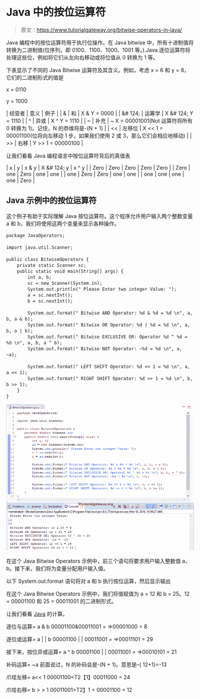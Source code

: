 # Java 中的按位运算符

> 原文：<https://www.tutorialgateway.org/bitwise-operators-in-java/>

Java 编程中的按位运算符用于执行位操作。在 Java bitwise 中，所有十进制值将转换为二进制值(位序列，即 0100、1100、1000、1001 等。).Java 逐位运算符将处理这些位，例如将它们从左向右移动或将位值从 0 转换为 1 等。

下表显示了不同的 Java Bitwise 运算符及其含义。例如，考虑 x = 6 和 y = 8，它们的二进制形式的值是

x = 0110

y = 1000

| 经营者 | 意义 | 例子 |
| & | 和 | X & Y = 0000 |
| &# 124; | 运筹学 | X &# 124; Y = 1110 |
| ^ | 异或 | X ^ Y = 1110 |
| ~ | 补充 | ~ X = 00001001(Not 运算符将所有 0 转换为 1)。记住，N 的恭维将是-(N + 1) |
| << | 左移位 | X << 1 = 00001100(位将向左移动 1 步。如果我们使用 2 或 3，那么它们会相应地移动) |
| >> | 右移 | Y >> 1 = 00000100 |

让我们看看 Java 编程语言中按位运算符背后的真值表

| x | y | x & y | X &# 124; y | x ^ y |
| Zero | Zero | Zero | Zero | Zero |
| Zero | one | Zero | one | one |
| one | Zero | Zero | one | one |
| one | one | one | one | Zero |

## Java 示例中的按位运算符

这个例子有助于实际理解 Java 按位运算符。这个程序允许用户输入两个整数变量 a 和 b，我们将使用这两个变量来显示各种操作。

```
package JavaOperators;

import java.util.Scanner;

public class BitwiseOperators {
	private static Scanner sc;
	public static void main(String[] args) {
		int a, b;
		sc = new Scanner(System.in);
		System.out.println(" Please Enter two integer Value: ");
		a = sc.nextInt();
		b = sc.nextInt();

		System.out.format(" Bitwise AND Operator: %d & %d = %d \n", a, b, a & b);
		System.out.format(" Bitwise OR Operator: %d | %d = %d \n", a, b, a | b);
		System.out.format(" Bitwise EXCLUSIVE OR: Operator %d ^ %d = %d \n", a, b, a ^ b);
		System.out.format(" Bitwise NOT Operator: ~%d = %d \n", a, ~a);

		System.out.format(" LEFT SHIFT Operator: %d << 1 = %d \n", a, a << 1);
		System.out.format(" RIGHT SHIFT Operator: %d >> 1 = %d \n", b, b >> 1);
	}
}
```

![Bitwise Operators in Java 1](img/fd54113ef5d1de1a47a57d02cb01e31f.png)

在这个 Java Bitwise Operators 示例中，前三个语句将要求用户输入整数值 a、b。接下来，我们将为变量分配用户输入值。

以下 System.out.format 语句将对 a 和 b 执行按位运算，然后显示输出

在这个 Java Bitwise Operators 示例中，我们将值赋值为 a = 12 和 b = 25。12 = 00001100 和 25 = 00011001 的二进制形式。

让我们看看 [Java](https://www.tutorialgateway.org/java-tutorial/) 的计算。

逐位与运算= a & b
00001100&00011001 = =>00001000 = 8

逐位或运算= a | | b
00001100 | | 00011001 = =>00011101 = 29

接下来，按位异或运算= a ^ b
00001100 | | 00011001 = =>00010101 = 21

补码运算= ~a
前面说过，N 的补码会是-(N + 1)。意思是–( 12+1)=-13

爪哇左移= a<< 1
00001100<T2【1】00011000 = 24

爪哇右移= b > > 1
00011001>T2】1 = 00001100 = 12